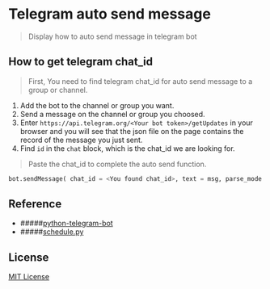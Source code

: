 # Telegram auto send message
> Display how to auto send message in telegram bot

## How to get telegram chat_id

> First, You need to find telegram chat_id for auto send message to a group or channel.
1. Add the bot to the channel or group you want.
2. Send a message on the channel or group you choosed.
3. Enter `https://api.telegram.org/<Your bot token>/getUpdates` in your browser and you will see that the json file on the page contains the record of the message you just sent.
4. Find `id` in the `chat` block, which is the chat_id we are looking for.

> Paste the chat_id to complete the auto send function.
``` python
bot.sendMessage( chat_id = <You found chat_id>, text = msg, parse_mode = 'markdown' )
```

## Reference

- #####[python-telegram-bot](https://github.com/python-telegram-bot/python-telegram-bot)
- #####[schedule.py](https://schedule.readthedocs.io/en/stable/)


## License
[MIT License](https://github.com/0xmimiQ/telegram_autosend/blob/main/LICENSE)
